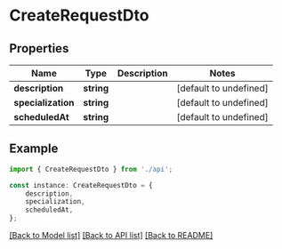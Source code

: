 # CreateRequestDto


## Properties

Name | Type | Description | Notes
------------ | ------------- | ------------- | -------------
**description** | **string** |  | [default to undefined]
**specialization** | **string** |  | [default to undefined]
**scheduledAt** | **string** |  | [default to undefined]

## Example

```typescript
import { CreateRequestDto } from './api';

const instance: CreateRequestDto = {
    description,
    specialization,
    scheduledAt,
};
```

[[Back to Model list]](../README.md#documentation-for-models) [[Back to API list]](../README.md#documentation-for-api-endpoints) [[Back to README]](../README.md)
